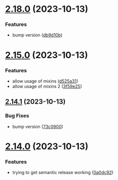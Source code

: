 # [2.18.0](https://github.com/pagerinc/eslint-plugin-css-modules/compare/v2.17.0...v2.18.0) (2023-10-13)


### Features

* bump version ([db9d10b](https://github.com/pagerinc/eslint-plugin-css-modules/commit/db9d10b82d524d62172cc539284fac48aba2cfce))

# [2.15.0](https://github.com/pagerinc/eslint-plugin-css-modules/compare/v2.14.1...v2.15.0) (2023-10-13)


### Features

* allow usage of mixins ([d525a31](https://github.com/pagerinc/eslint-plugin-css-modules/commit/d525a31c1c6b33fc4f2b7cb8e699715bbba17b2d))
* allow usage of mixins 2 ([3f59e25](https://github.com/pagerinc/eslint-plugin-css-modules/commit/3f59e253635e5268e159f92ca23e7c8dfc822649))

## [2.14.1](https://github.com/pagerinc/eslint-plugin-css-modules/compare/v2.14.0...v2.14.1) (2023-10-13)


### Bug Fixes

* bump version ([73c0900](https://github.com/pagerinc/eslint-plugin-css-modules/commit/73c0900d0c3587b3dc1bd095f59046d0a30cc27f))

# [2.14.0](https://github.com/pagerinc/eslint-plugin-css-modules/compare/v2.13.0...v2.14.0) (2023-10-13)


### Features

* trying to get semantic release working ([0a0dc92](https://github.com/pagerinc/eslint-plugin-css-modules/commit/0a0dc92f274a299e4ddb28c662e0091d179211f4))

